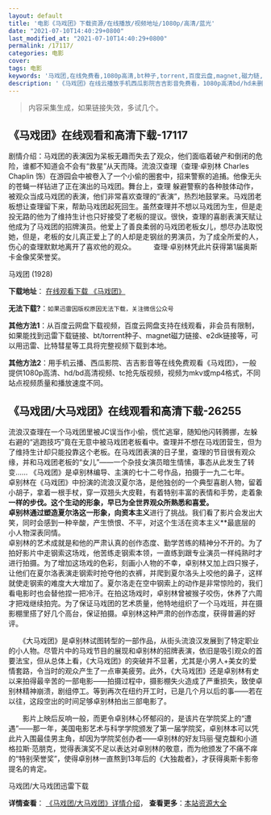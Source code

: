 ```yaml
---
layout: default
title: '电影《马戏团》下载资源/在线播放/视频地址/1080p/高清/蓝光'
date: "2021-07-10T14:40:29+0800"
last_modified_at: "2021-07-10T14:40:29+0800"
permalink: /17117/
categories: 电影
cover:
tags: 电影
keywords: '马戏团,在线免费看,1080p高清,bt种子,torrent,百度云盘,magnet,磁力链,迅雷下载资源'
description: '《马戏团》在线云播放手机西瓜影院吉吉影音免费看，1080p高清bd/hd未删减完整版和tc抢先枪版，mkv/mp4格式，附带bt/torrent种子、magnet/磁力链、百度云盘、网盘资源迅雷下载链接'
---
```


>内容采集生成，如果链接失效，多试几个。


## 《马戏团》在线观看和高清下载-17117

剧情介绍：马戏团的表演因为呆板无趣而失去了观众，他们面临着破产和倒闭的危险，谁都不知道会不会有“救星”从天而降。流浪汉查理（查理·卓别林 Charles Chaplin 饰）在游园会中被卷入了一个小偷的圈套中，招来警察的追捕。他像无头的苍蝇一样钻进了正在演出的马戏团。舞台上，查理 躲避警察的各种肢体动作，被观众当成马戏团的表演，他们非常喜欢查理的“表演”，热烈地鼓掌来。马戏团老板想让查理留下来，帮助马戏团起死回生。虽然查理并不想以马戏团为生，但是走投无路的他为了维持生计也只好接受了老板的提议。很快，查理的喜剧表演天赋让他成为了马戏团的招牌演员。他爱上了善良柔弱的马戏团老板女儿，想尽办法取悦她，但是，老板的女儿真正爱上了的人却是走钢丝的男演员，为了成全所爱的人，伤心的查理默默地离开了喜欢他的观众。  　　查理·卓别林凭此片获得第1届奥斯卡金像奖荣誉奖。


马戏团 (1928)

**下载地址**： [在线观看下载 《马戏团》](https://www.btbtdy.me/btdy/dy3738.html) 


**无法下载?**：`如果迅雷因版权原因无法下载，关注微信公众号 `

**其他方法1**：从百度云网盘下载视频，百度云网盘支持在线观看，非会员有限制，如果能找到迅雷下载链接、bt/torrent种子、magnet磁力链接、e2dk链接等，可以用迅雷、比特彗星等工具将完整视频下载到本地。

**其他方法2**：用手机云播、西瓜影院、吉吉影音等在线免费观看《马戏团》，一般提供1080p高清、hd/bd高清视频、tc抢先版视频，视频为mkv或mp4格式，不同站点视频质量和播放速度不同。


## 《马戏团/大马戏团》在线观看和高清下载-26255

流浪汉查理在一个马戏团里被JC误当作小偷，慌忙逃窜，随知他闪转腾挪，左躲右避的“逃跑技巧&rdquo;竟在无意中被马戏团老板看中。查理并不想在马戏团营生，但为了维持生计却只能投靠这个老板。在马戏团表演的日子里，查理的节目很有观众缘，并和马戏团老板的&ldquo;女儿”——一个杂技女演员暗生情愫，事态从此发生了转变…… 《马戏团》是卓别林编导、主演的七十二号作品，拍摄于一九二七年。<br /> 卓别林在《马戏团》中扮演的流浪汉夏尔洛，是他独创的一个典型喜剧人物，留着小胡子，拿着一根手杖，穿一双翘头大皮鞋，有着特别丰富的表情和手势，走着象**一样的步伐。这个生动的形象，早已为全世界观众所熟悉和喜爱。<br /> 卓别林通过塑造夏尔洛这一形象，向资本主义**进行了挑战。我们看了影片会发出大笑，同时会感到一种辛酸，产生愤恨、不平，对这个生活在资本主义**最底层的小人物深表同情。<br /> 卓别林的艺术成就是和他的严肃认真的创作态度、勤学苦练的精神分不开的。为了拍好影片中走钢索这场戏，他苦练走钢索本领，一直练到跟专业演员一样纯熟时才进行拍摄。为了增加这场戏的色彩，刻画小人物的不幸，卓别林又加上四只猴子，让他们在夏尔洛表演走钢索时抢夺他的衣裤，并爬到夏尔洛头上咬他的鼻子，这样就使走钢索的难度大大增加了。夏尔洛走在空中钢索上的动作是非常惊险的，我们看电影时也会替他捏一把冷汗。在拍这场戏时，卓别林曾被猴子咬伤，休养了六周才把戏继续拍完。为了保证马戏团的艺术质量，他特地组织了一个马戏班，并在摄影棚里搭了好几个高台，保证拍摄。卓别林这种严肃的创作态度，获得普遍的好评。</p>　　《大马戏团》是卓别林试图转型的一部作品，从街头流浪汉发展到了特定职业的小人物。尽管片中的马戏节目的展现和卓别林的招牌表演，依旧是吸引观众的首要法宝，但从总体上看，《大马戏团》的突破并不显著，尤其是小男人+美女的爱情套路，令当时的观众产生了一点审美疲劳。此外，《大马戏团》还是卓别林有史以来拍得最辛苦的一部电影&mdash;—拍摄过程中，摄影棚失火造成了严重损失，致使卓别林精神崩溃，剧组停工。等到再次在纽约开工时，已是几个月以后的事——若在以往，这段空出的时间足够卓别林拍出三部电影了。</p>　　影片上映后反响一般，而更令卓别林心怀郁闷的，是该片在学院奖上的&ldquo;遭遇”——那一年，美国电影艺术与科学学院颁发了第一届学院奖，卓别林本可以凭此片入围最佳男主角，却因为学院奖创办者&mdash;—卓别林的好友玛丽·璧克馥和小道格拉斯&middot;范朋克，觉得表演奖不足以表达对卓别林的敬意，而为他颁发了不痛不痒的&ldquo;特别荣誉奖&rdquo;，使得卓别林一直熬到13年后的《大独裁者》，才获得奥斯卡影帝提名的肯定。</p>


马戏团/大马戏团迅雷下载

**详情查看**： [《马戏团/大马戏团》详情介绍](/movie/26255/)， **查看更多**：[本站资源大全](/movie/t/all/)

